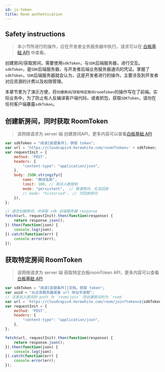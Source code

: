 ```yaml
---
id: js-token
title: Room authentication
---
```


## Safety instructions

> 本小节所进行的操作，应在开发者业务服务器中执行。请求可以在 [白板基础 API](server/api/whiteboard-base.md) 中查看。

创建房间/获取房间，需要使用`sdkToken`，与`SDK`后端服务器，进行交互。
`sdkToken`，是`SDK`后端服务器，与开发者后端业务服务器通讯的凭证。掌握了`sdkToken`，`SDK`后端服务器就会认为，这是开发者进行的操作。主要涉及到开发者对应资源的计费以及权限管理。

本章节里为了演示方便，将`创建房间`/`获取特定房间roomToken`的操作写在了前端。实际业务中，为了防止有人反编译客户端代码，或者抓包，获取`SDKToken`，请勿在任何客户端暴露`sdkToken`。

## 创建新房间，同时获取 RoomToken

>该网络请求为 server 端 创建房间API，更多内容可以查看[白板基础 API](server/api/whiteboard-base.md#创建房间)

```javascript
var sdkToken = "阅读[前提条件]，获取 token";
var url = 'https://cloudcapiv4.herewhite.com/room?token=' + sdkToken;
var requestInit = {
    method: 'POST',
    headers: {
        "content-type": "application/json",
    },
    body: JSON.stringify({
        name: "房间名称",
        limit: 100, // 房间人数限制
        mode: "persistent",  // 普通房间，无法回放
        // mode: "historied"， // 可回放房间
    }),
};

// 请求创建房间，并获取 sdk 后端服务器 response
fetch(url, requestInit).then(function(response) {
    return response.json();
}).then(function(json) {
    console.log(json);
}).catch(function(err) {
    console.error(err);
});
```

## 获取特定房间 RoomToken

>该网络请求为 server 端 获取特定白板roomToken API，更多内容可以查看[白板基础 API](server/api/whiteboard-base.md)

```javascript
var sdkToken = "阅读[前提条件]]文档，获取 token";
var uuid = "从业务服务器或者 url 地址中读取";
// 注意加入房间的 path 为 `room/join` 而创建房间的为 `room`
var url = `https://cloudcapiv4.herewhite.com/room/join?token=${sdkToken}&uuid=${uuid}`;
var requestInit = {
    method: 'POST',
    headers: {
        "content-type": "application/json",
    },
};

fetch(url, requestInit).then(function(response) {
    return response.json();
}).then(function(json) {
    console.log(json);
}).catch(function(err) {
    console.error(err);
});
```